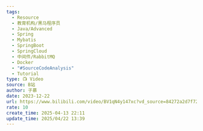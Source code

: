 ```yaml
---
tags:
  - Resource
  - 教育机构/黑马程序员
  - Java/Advanced
  - Spring
  - Mybatis
  - SpringBoot
  - SpringCloud
  - 中间件/RabbitMQ
  - Docker
  - "#SourceCodeAnalysis"
  - Tutorial
type: 📺 Video
source: B站
author: 子慕
date: 2023-12-22
url: https://www.bilibili.com/video/BV1qN4y147xc?vd_source=84272a2d7f72158b38778819be5bc6ad
rate: 10
create_time: 2025-04-13 22:11
update_time: 2025/04/22 13:39
---
```

